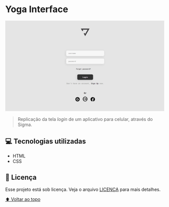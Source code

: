 # Yoga Interface
 <img src="./Assets/folder.png" alt="página inicial">

> Replicação da tela <i>login</i> de um aplicativo para celular, através do Sigma.

## 💻 Tecnologias utilizadas

* HTML
* CSS


 ## 📝 Licença

Esse projeto está sob licença. Veja o arquivo [LICENÇA](LICENSE.md) para mais detalhes.

[⬆ Voltar ao topo](#yoga-interface)<br>
